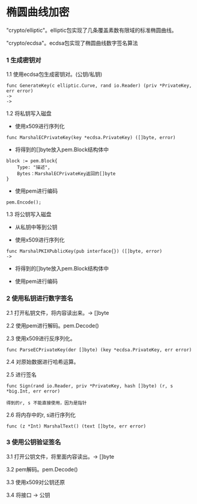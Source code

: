 # 椭圆曲线加密

"crypto/elliptic"。elliptic包实现了几条覆盖素数有限域的标准椭圆曲线。

"crypto/ecdsa"。ecdsa包实现了椭圆曲线数字签名算法


### 1 生成密钥对
    
   1.1 使用ecdsa包生成密钥对。(公钥/私钥)
    
    func GenerateKey(c elliptic.Curve, rand io.Reader) (priv *PrivateKey, err error)
    ->
    ->
    
   1.2 将私钥写入磁盘
   * 使用x509进行序列化
    
    func MarshalECPrivateKey(key *ecdsa.PrivateKey) ([]byte, error)
   
   * 将得到的[]byte放入pem.Block结构体中
    
    block := pem.Block{
        Type: "描述",
        Bytes：MarshalECPrivateKey返回的[]byte
    }
    
   * 使用pem进行编码
    
    pem.Encode();
   
   1.3 将公钥写入磁盘
   * 从私钥中等到公钥
    
    
   * 使用x509进行序列化
   
    func MarshalPKIXPublicKey(pub interface{}) ([]byte, error)
    ->
   
   * 将得到的[]byte放入pem.Block结构体中
   
   * 使用pem进行编码
   

### 2 使用私钥进行数字签名
2.1 打开私钥文件，将内容读出来。-> []byte

2.2 使用pem进行解码。pem.Decode()

2.3 使用x509进行反序列化。
    
    func ParseECPrivateKey(der []byte) (key *ecdsa.PrivateKey, err error)

2.4 对原始数据进行哈希运算。

2.5 进行签名
    
    func Sign(rand io.Reader, priv *PrivateKey, hash []byte) (r, s *big.Int, err error)

    得到的r, s 不能直接使用，因为是指针

2.6 将内存中的r, s进行序列化
    
    func (z *Int) MarshalText() (text []byte, err error)
### 3 使用公钥验证签名
3.1 打开公钥文件，将里面内容读出。-> []byte

3.2 pem解码。pem.Decode()

3.3 使用x509对公钥还原

3.4 将接口 -> 公钥


